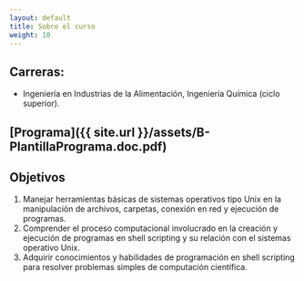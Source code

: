 ```yaml
---
layout: default
title: Sobre el curso
weight: 10
---
```



## Carreras:

-   Ingeniería en Industrias de la Alimentación, Ingeniería Química (ciclo superior).

## [Programa]({{ site.url }}/assets/B-PlantillaPrograma.doc.pdf)

## Objetivos

1.  Manejar herramientas básicas de sistemas operativos tipo Unix en la manipulación de archivos, carpetas, conexión en red y ejecución de programas.
2.  Comprender el proceso computacional involucrado en la creación y ejecución de programas en shell scripting y su relación con el sistemas operativo Unix.
3.  Adquirir conocimientos y habilidades de programación en shell scripting para resolver problemas simples de computación científica.

